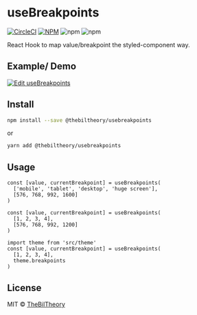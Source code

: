 # useBreakpoints

[![CircleCI](https://circleci.com/gh/thebiltheory/useBreakpoints/tree/master.svg?style=svg)](https://circleci.com/gh/thebiltheory/useBreakpoints/tree/master) [![NPM](https://img.shields.io/npm/v/usebreakpoints.svg)](https://www.npmjs.com/package/@thebiltheory/usebreakpoints) ![npm](https://img.shields.io/npm/v/@thebiltheory/usebreakpoints?color=%236820FE) ![npm](https://img.shields.io/npm/dm/@thebiltheory/usebreakpoints)

React Hook to map value/breakpoint the styled-component way.

## Example/ Demo

[![Edit useBreakpoints](https://codesandbox.io/static/img/play-codesandbox.svg)](https://codesandbox.io/s/amazing-edison-x9g17?fontsize=14&hidenavigation=1&theme=dark)

## Install

```bash
npm install --save @thebiltheory/usebreakpoints
```

or

```bash
yarn add @thebiltheory/usebreakpoints
```

## Usage

```tsx
const [value, currentBreakpoint] = useBreakpoints(
  ['mobile', 'tablet', 'desktop', 'huge screen'],
  [576, 768, 992, 1600]
)

const [value, currentBreakpoint] = useBreakpoints(
  [1, 2, 3, 4],
  [576, 768, 992, 1200]
)

import theme from 'src/theme'
const [value, currentBreakpoint] = useBreakpoints(
  [1, 2, 3, 4],
  theme.breakpoints
)
```

## License

MIT © [TheBilTheory](https://github.com/TheBilTheory)

